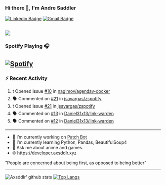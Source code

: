 ### Hi there 👋, I'm Andre Saddler
[![Linkedin Badge](https://img.shields.io/badge/-andrexsaddler-blue?style=flat-square&logo=Linkedin&logoColor=white&link=https://www.linkedin.com/in/andrexsaddler/)](https://www.linkedin.com/in/andrexsaddler/)
[![Gmail Badge](https://img.shields.io/badge/-contact@rehkloos.com-c14438?style=flat-square&logo=Gmail&logoColor=white&link=mailto:contact@rehkloos.com)](mailto:contact@rehkloos.com)

![](https://komarev.com/ghpvc/?username=axsddlr&color=dc143c)
---
### Spotify Playing 🎧

[![Spotify](https://novatorem.rehkloos.vercel.app/api/spotify)](https://open.spotify.com/user/Rehkloos)
---

### :zap: Recent Activity

<!--START_SECTION:activity-->
1. ❗️ Opened issue [#10](https://github.com/nagimov/agendav-docker/issues/10) in [nagimov/agendav-docker](https://github.com/nagimov/agendav-docker)
2. 🗣 Commented on [#21](https://github.com/jsavargas/zspotify/issues/21) in [jsavargas/zspotify](https://github.com/jsavargas/zspotify)
3. ❗️ Opened issue [#21](https://github.com/jsavargas/zspotify/issues/21) in [jsavargas/zspotify](https://github.com/jsavargas/zspotify)
4. 🗣 Commented on [#13](https://github.com/Daniel31x13/link-warden/issues/13) in [Daniel31x13/link-warden](https://github.com/Daniel31x13/link-warden)
5. 🗣 Commented on [#12](https://github.com/Daniel31x13/link-warden/issues/12) in [Daniel31x13/link-warden](https://github.com/Daniel31x13/link-warden)
<!--END_SECTION:activity-->

---

- 🔭 I’m currently working on [Patch Bot](https://github.com/axsddlr/patch_bot)
- 🌱 I’m currently learning Python, Pandas, BeautifulSoup4
- 💬 Ask me about anime and games.
- 🌐 https://developer.axsddlr.xyz

"People are concerned about being first, as opposed to being better"

---
![Axsddlr' github stats](https://github-readme-stats.vercel.app/api?username=axsddlr&count_private=true)
[![Top Langs](https://github-readme-stats.vercel.app/api/top-langs/?username=axsddlr&layout=compact)](https://github.com/anuraghazra/github-readme-stats)
